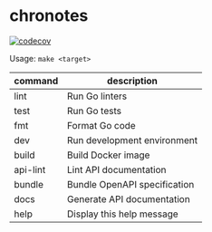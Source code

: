 # chronotes

[![codecov](https://codecov.io/github/yashikota/chronotes/graph/badge.svg?token=8LK1D9KWN5)](https://codecov.io/github/yashikota/chronotes)

Usage: `make <target>`  

| command | description |
| ---- | -------------- |
| lint | Run Go linters |
| test | Run Go tests |
| fmt | Format Go code |
| dev | Run development environment |
| build | Build Docker image |
| api-lint | Lint API documentation |
| bundle | Bundle OpenAPI specification |
| docs | Generate API documentation |
| help | Display this help message |
